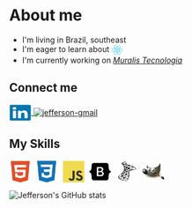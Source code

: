 # About me
- I'm living in Brazil, southeast
- I'm eager to learn about <kbd><img align="center" alt="react" height="20" width="20" src="https://raw.githubusercontent.com/devicons/devicon/master/icons/react/react-original.svg" style="max-width:100%;"></kbd>
- I'm currently working on [*Muralis Tecnologia*](https://muralis.com.br/)

## Connect me
<a href="https://www.linkedin.com/in/jperluxo/" target="_blank"> <img align="center" alt="jefferson-linkedln" height="30" width="40" src="https://raw.githubusercontent.com/devicons/devicon/master/icons/linkedin/linkedin-original.svg" style="max-width:100%;">
</a>
<a href="mailto:jperluxo@gmail.com?subject=Contato%20pelo%20Github" target="_blank"> <img align="center" alt="jefferson-gmail" height="35" width="35" src="https://icons.iconarchive.com/icons/dtafalonso/android-lollipop/256/Gmail-icon.png" style="max-width:100%;">
</a>

## My Skills
<p>
  <kbd>
    <kbd><img align="center" alt="html" height="40" width="40" src="https://raw.githubusercontent.com/devicons/devicon/master/icons/html5/html5-plain.svg" style="max-width:100%;"></kbd>
    <kbd><img align="center" alt="css" height="40" width="40" src="https://raw.githubusercontent.com/devicons/devicon/master/icons/css3/css3-plain.svg" style="max-width:100%;"></kbd>
    <kbd><img align="center" alt="javascript" height="40" width="40" src="https://raw.githubusercontent.com/devicons/devicon/master/icons/javascript/javascript-original.svg" style="max-width:100%;"></kbd>    
    <kbd><img align="center" alt="bootstrap" height="40" width="40" src="https://raw.githubusercontent.com/devicons/devicon/master/icons/bootstrap/bootstrap-plain.svg" style="max-width:100%;"></kbd>
    <kbd><img align="center" alt="microsoftsqlserver" height="40" width="40" src="https://raw.githubusercontent.com/devicons/devicon/master/icons/microsoftsqlserver/microsoftsqlserver-plain.svg" style="max-width:100%;"></kbd>
    <kbd><img align="center" alt="gimp" height="40" width="40" src="https://raw.githubusercontent.com/devicons/devicon/master/icons/gimp/gimp-original.svg" style="max-width:100%;"></kbd>
  </kbd>
</p>

![Jefferson's GitHub stats](https://github-readme-stats.vercel.app/api?username=JPerluxo&show_icons=true&count_private=true&theme=dark)
